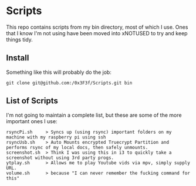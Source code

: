 # Scripts

This repo contains scripts from my bin directory, most of which I use.  Ones that I know I'm not using have been moved into xNOTUSED to try and keep things tidy.

## Install

Something like this will probably do the job:

	git clone git@github.com:/0x3F3f/Scripts.git bin

## List of Scripts

 I'm not going to maintain a complete list, but these are some of the more important ones I use:

	rsyncPi.sh     > Syncs up (using rsync) important folders on my machine with my raspberry pi using ssh
	rsyncUsb.sh    > Auto Mounts encrypted Truecrypt Partition and performs rsync of my local docs, then safely unmounts.
	screenshot.sh  > Think I was using this in i3 to quickly take a screenshot without using 3rd party progs.
    ytplay.sh      > Allows me to play Youtube vids via mpv, simply supply URL.
	volume.sh      > because "I can never remember the fucking command for this"






